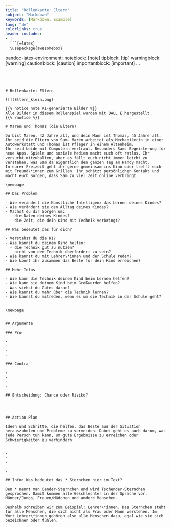 ```yaml
---
title: "Rollenkarte: Eltern"
subject: "Markdown"
keywords: [Markdown, Example]
lang: "de"
colorlinks: true
header-includes:
- |
  ```{=latex}
  \usepackage{awesomebox}
  ```
pandoc-latex-environment:
  noteblock: [note]
  tipblock: [tip]
  warningblock: [warning]
  cautionblock: [caution]
  importantblock: [important]
...
```




# Rollenkarte: Eltern

![](Eltern_klein.png)

{{% notice note KI-generierte Bilder %}} 
Alle Bilder in diesem Rollenspiel wurden mit DALL E hergestellt. 
{{% /notice %}}

# Maren und Thomas (die Eltern)

Du bist Maren, 42 Jahre alt, und dein Mann ist Thomas, 45 Jahre alt. Ihr seid die Eltern von Sam. Maren arbeitet als Mechanikerin in einer Autowerkstatt und Thomas ist Pfleger in einem Altenheim.
Ihr seid beide mit Computern vertraut. Besonders Sams Begeisterung für neue Apps, Spiele und soziale Medien macht euch oft ratlos. Ihr versucht mitzuhalten, aber es fällt euch nicht immer leicht zu verstehen, was Sam da eigentlich den ganzen Tag am Handy macht.
In eurer Freizeit geht ihr gerne gemeinsam ins Kino oder trefft euch mit Freund\*innen zum Grillen. Ihr schätzt persönlichen Kontakt und macht euch Sorgen, dass Sam zu viel Zeit online verbringt.

\newpage

## Das Problem

- Wie verändert die Künstliche Intelligenz das Lernen deines Kindes?
- Wie verändert sie den Alltag deines Kindes?
- Machst du dir Sorgen um:
  - die Daten deines Kindes?
  - die Zeit, die dein Kind mit Technik verbringt?

## Was bedeutet das für dich?

- Verstehst du die KI?
- Wie kannst du deinem Kind helfen:
  - die Technik gut zu nutzen?
  - nicht von der Technik überfordert zu sein?
- Wie kannst du mit Lehrer\*innen und der Schule reden?
- Wie könnt ihr zusammen das Beste für dein Kind erreichen?

## Mehr Infos

- Wie kann die Technik deinem Kind beim Lernen helfen?
- Wie kann sie deinem Kind beim Großwerden helfen?
- Was siehst du Gutes daran?
- Wie kannst du mehr über die Technik lernen?
- Wie kannst du mitreden, wenn es um die Technik in der Schule geht?


\newpage


## Argumente

### Pro

-
-
-
-

### Contra

-
-
-
-

## Entscheidung: Chance oder Risiko?




## Action Plan

Ideen und Schritte, die helfen, das Beste aus der Situation herauszuholen und Probleme zu vermeiden. Dabei geht es auch darum, was jede Person tun kann, um gute Ergebnisse zu erreichen oder Schwierigkeiten zu verhindern.

-
-
-
-
-
-

## Info: Was bedeutet das * Sternchen hier im Text?

Den * nennt man Gender-Sternchen und wird Tschender-Sternchen gesprochen. Damit kommen alle Geschlechter in der Sprache vor: Männer/Jungs, Frauen/Mädchen und andere Menschen.

Deshalb schreiben wir zum Beispiel: Lehrer\*innen. Das Sternchen steht für alle Menschen, die sich nicht als Frau oder Mann verstehen. Im Wort Lehrer\*innen gehören also alle Menschen dazu, egal wie sie sich bezeichnen oder fühlen.
